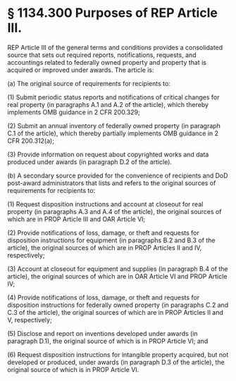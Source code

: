 # § 1134.300   Purposes of REP Article III.

REP Article III of the general terms and conditions provides a consolidated source that sets out required reports, notifications, requests, and accountings related to federally owned property and property that is acquired or improved under awards. The article is:


(a) The original source of requirements for recipients to:


(1) Submit periodic status reports and notifications of critical changes for real property (in paragraphs A.1 and A.2 of the article), which thereby implements OMB guidance in 2 CFR 200.329;


(2) Submit an annual inventory of federally owned property (in paragraph C.1 of the article), which thereby partially implements OMB guidance in 2 CFR 200.312(a);


(3) Provide information on request about copyrighted works and data produced under awards (in paragraph D.2 of the article).


(b) A secondary source provided for the convenience of recipients and DoD post-award administrators that lists and refers to the original sources of requirements for recipients to:


(1) Request disposition instructions and account at closeout for real property (in paragraphs A.3 and A.4 of the article), the original sources of which are in PROP Article III and OAR Article VI;


(2) Provide notifications of loss, damage, or theft and requests for disposition instructions for equipment (in paragraphs B.2 and B.3 of the article), the original sources of which are in PROP Articles II and IV, respectively;


(3) Account at closeout for equipment and supplies (in paragraph B.4 of the article), the original sources of which are in OAR Article VI and PROP Article IV;


(4) Provide notifications of loss, damage, or theft and requests for disposition instructions for federally owned property (in paragraphs C.2 and C.3 of the article), the original sources of which are in PROP Articles II and V, respectively;


(5) Disclose and report on inventions developed under awards (in paragraph D.1), the original source of which is in PROP Article VI; and


(6) Request disposition instructions for intangible property acquired, but not developed or produced, under awards (in paragraph D.3 of the article), the original source of which is in PROP Article VI.




